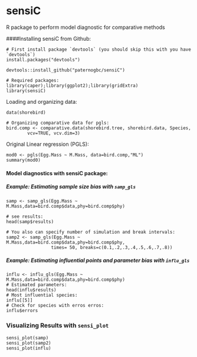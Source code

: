 sensiC
======

R package to perform model diagnostic for comparative methods

####Installing sensiC from Github:

```{r}
# First install package `devtools` (you should skip this with you have `devtools`)
install.packages("devtools")

devtools::install_github("paternogbc/sensiC")

# Required packages:
library(caper);library(ggplot2);library(gridExtra)
library(sensiC)
```

Loading and organizing data:
```{r}
data(shorebird)

# Organizing comparative data for pgls:
bird.comp <- comparative.data(shorebird.tree, shorebird.data, Species, 
        vcv=TRUE, vcv.dim=3)
```

Original Linear regression (PGLS):
```{r}
mod0 <- pgls(Egg.Mass ~ M.Mass, data=bird.comp,"ML")
summary(mod0)
```

#### Model diagnostics with sensiC package:

##### Example: Estimating sample size bias with `samp_gls`
```{r}
samp <- samp_gls(Egg.Mass ~ M.Mass,data=bird.comp$data,phy=bird.comp$phy)

# see results:
head(samp$results)

# You also can specify number of simulation and break intervals:
samp2 <- samp_gls(Egg.Mass ~ M.Mass,data=bird.comp$data,phy=bird.comp$phy,
                 times= 50, breaks=c(0.1,.2,.3,.4,.5,.6,.7,.8))
```
##### Example: Estimating influential points and parameter bias with `influ_gls`
```{r}
influ <- influ_gls(Egg.Mass ~ M.Mass,data=bird.comp$data,phy=bird.comp$phy)
# Estimated parameters:
head(influ$results)
# Most influential species:
influ[[5]]
# Check for species with erros erros:
influ$errors
```
### Visualizing Results with `sensi_plot`
```{r}
sensi_plot(samp)
sensi_plot(samp2)
sensi_plot(influ)

```
